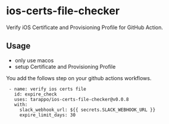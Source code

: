 # ios-certs-file-checker

Verify iOS Certificate and Provisioning Profile for GitHub Action.


## Usage
 - only use macos
 - setup Certificate and Provisioning Profile


You add the follows step on your github actions workflows.

```
 - name: verify ios certs file
   id: expire_check
   uses: tarappo/ios-certs-file-checker@v0.0.8
   with:
     slack_webhook_url: ${{ secrets.SLACK_WEBHOOK_URL }}
     expire_limit_days: 30
```
